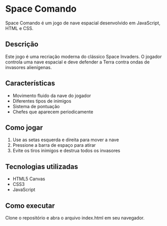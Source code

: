 # Space Comando

Space Comando é um jogo de nave espacial desenvolvido em JavaScript, HTML e CSS.

## Descrição

Este jogo é uma recriação moderna do clássico Space Invaders. O jogador controla uma nave espacial e deve defender a Terra contra ondas de invasores alienígenas.

## Características

- Movimento fluido da nave do jogador
- Diferentes tipos de inimigos
- Sistema de pontuação
- Chefes que aparecem periodicamente

## Como jogar

1. Use as setas esquerda e direita para mover a nave
2. Pressione a barra de espaço para atirar
3. Evite os tiros inimigos e destrua todos os invasores

## Tecnologias utilizadas

- HTML5 Canvas
- CSS3
- JavaScript

## Como executar

Clone o repositório e abra o arquivo index.html em seu navegador.
